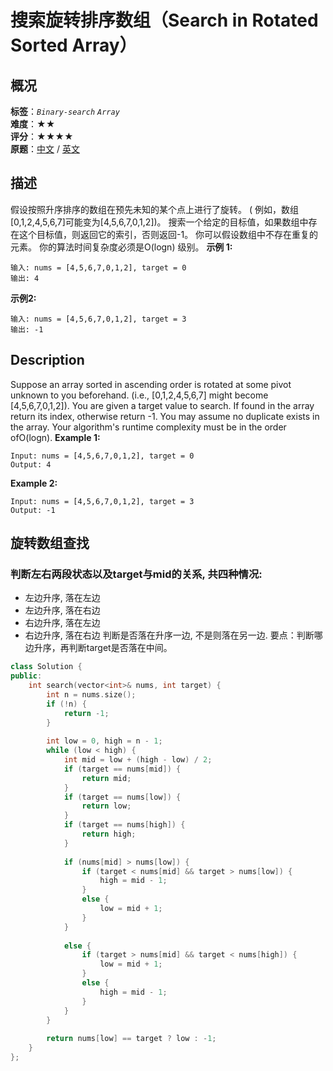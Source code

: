 # 搜索旋转排序数组（Search in Rotated Sorted Array）
## 概况
**标签**：*`Binary-search`*  *`Array`*<br>
**难度**：★★<br>
**评分**：★★★★<br>
**原题**：[中文](https://leetcode-cn.com/problems/search-in-rotated-sorted-array) / [英文](https://leetcode.com/problems/search-in-rotated-sorted-array)
## 描述
假设按照升序排序的数组在预先未知的某个点上进行了旋转。
( 例如，数组[0,1,2,4,5,6,7]可能变为[4,5,6,7,0,1,2])。
搜索一个给定的目标值，如果数组中存在这个目标值，则返回它的索引，否则返回-1。
你可以假设数组中不存在重复的元素。
你的算法时间复杂度必须是O(logn) 级别。
**示例 1:**
```
输入: nums = [4,5,6,7,0,1,2], target = 0
输出: 4
```
**示例2:**
```
输入: nums = [4,5,6,7,0,1,2], target = 3
输出: -1
```
## Description
Suppose an array sorted in ascending order is rotated at some pivot unknown to you beforehand.
(i.e., [0,1,2,4,5,6,7] might become [4,5,6,7,0,1,2]).
You are given a target value to search. If found in the array return its index, otherwise return -1.
You may assume no duplicate exists in the array.
Your algorithm&#39;s runtime complexity must be in the order ofO(logn).
**Example 1:**
```
Input: nums = [4,5,6,7,0,1,2], target = 0
Output: 4
```
**Example 2:**
```
Input: nums = [4,5,6,7,0,1,2], target = 3
Output: -1
```
## 旋转数组查找
### 判断左右两段状态以及target与mid的关系, 共四种情况:
- 左边升序, 落在左边
- 左边升序, 落在右边
- 右边升序, 落在左边
- 右边升序, 落在右边
判断是否落在升序一边, 不是则落在另一边.
要点：判断哪边升序，再判断target是否落在中间。
```c++
class Solution {
public:
    int search(vector<int>& nums, int target) {
        int n = nums.size();
        if (!n) {
            return -1;
        }
        
        int low = 0, high = n - 1;
        while (low < high) {
            int mid = low + (high - low) / 2;
            if (target == nums[mid]) {
                return mid;
            }
            if (target == nums[low]) {
                return low;
            }
            if (target == nums[high]) {
                return high;
            }
            
            if (nums[mid] > nums[low]) {
                if (target < nums[mid] && target > nums[low]) {
                    high = mid - 1;
                }
                else {
                    low = mid + 1;
                }
            }
            
            else {
                if (target > nums[mid] && target < nums[high]) {
                    low = mid + 1;
                }
                else {
                    high = mid - 1;
                }
            }
        }
        
        return nums[low] == target ? low : -1;
    }
};
```
